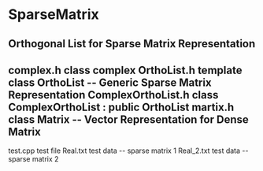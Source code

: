 # SparseMatrix
Orthogonal List for Sparse Matrix Representation
----------------------------------------
complex.h             class complex
OrthoList.h           template <class ListValueType> class OrthoList -- Generic Sparse Matrix Representation
ComplexOrthoList.h    class ComplexOrthoList : public OrthoList<Complex>
martix.h              class Matrix -- Vector Representation for Dense Matrix
----------------------------------------
test.cpp              test file
Real.txt              test data -- sparse matrix 1
Real_2.txt            test data -- sparse matrix 2